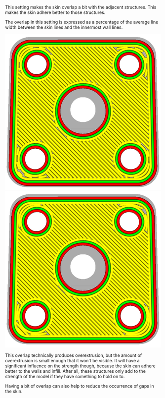 This setting makes the skin overlap a bit with the adjacent structures. This makes the skin adhere better to those structures.

The overlap in this setting is expressed as a percentage of the average line width between the skin lines and the innermost wall lines.

![No overlap](images/skin_overlap_none.png)
![Some overlap](images/skin_overlap_20.png)

This overlap technically produces overextrusion, but the amount of overextrusion is small enough that it won't be visible. It will have a significant influence on the strength though, because the skin can adhere better to the walls and infill. After all, these structures only add to the strength of the model if they have something to hold on to.

Having a bit of overlap can also help to reduce the occurrence of gaps in the skin.